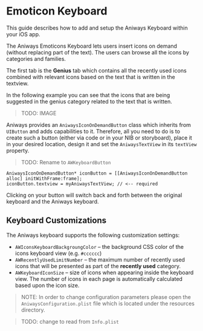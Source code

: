 # Emoticon Keyboard

This guide describes how to add and setup the Aniways Keyboard within 
your iOS app. 

The Aniways Emoticons Keyboard lets users insert icons on demand (without replacing part of the text). 
The users can browse all the icons by categories and families.

The first tab is the __Genius__ tab which contains all the recently used 
icons combined with relevant icons based on the text that is written in 
the textview. 

In the following example you can see that the icons that are being 
suggested in the genius category related to the text that is written.

 > TODO: IMAGE

Aniways provides an `AniwaysIconOnDemandButton` class which inherits 
from `UIButton` and adds capabilities to it. Therefore, all you need to do 
is to create such a button (either via code or in your NIB or storyboard), 
place it in your desired location, design it and set the 
`AniwaysTextView` in its `textView` property.

 > TODO: Rename to `AWKeyboardButton`

```objc
AniwaysIconOnDemandButton* iconButton = [[AniwaysIconOnDemandButton alloc] initWithFrame:frame];
iconButton.textview = myAniwaysTextView; // <-- required
```

Clicking on your button will switch back and forth between the original 
keyboard and the Aniways keyboard.

## Keyboard Customizations

The Aniways keyboard supports the following customization settings:

 * `AWIconsKeyboardBackgroungColor` – the background CSS color of the 
   icons keyboard view (e.g. `#cccccc`)
 * `AWRecentlyUsedLimitNumber` – the maximum number of recently used icons
   that will be presented as part of the __recently used__ category.
 * `AWKeyboardIconSize` – size of icons when appearing inside the keyboard view. 
   The number of icons in each page is automatically calculated based upon 
   the icon size.

 > NOTE: In order to change configuration parameters please open 
   the `AniwaysConfiguration.plist` file which is located under the resources 
   directory. 

 > TODO: change to read from `Info.plist`